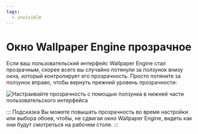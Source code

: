 ```yaml
---
tags:
  - invisible
---
```


# Окно Wallpaper Engine прозрачное

Если ваш пользовательский интерфейс Wallpaper Engine стал прозрачным, скорее всего вы случайно потянули за ползунок внизу окна, который контролирует его прозрачность. Просто потяните за ползунок вправо, чтобы вернуть прежний уровень прозрачности:

![Настраивайте прозрачность с помощью ползунка в нижней части пользовательского интерфейса](./transparentinterface.gif)

::: Подсказка Вы можете повышать прозрачность во время настройки или выбора обоев, чтобы, не сдвигая окно Wallpaper Engine, видеть как они будут смотреться на рабочем столе. :::